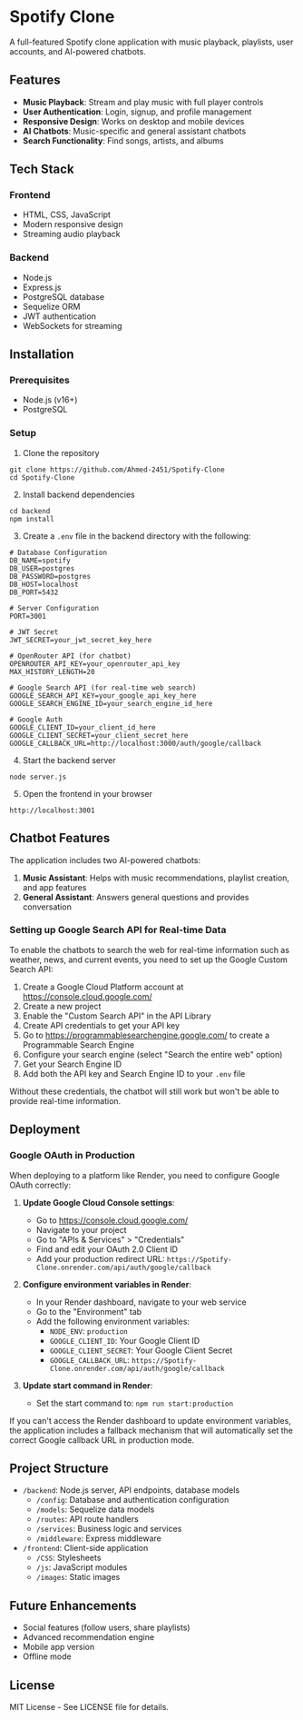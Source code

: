 # Spotify Clone

A full-featured Spotify clone application with music playback, playlists, user accounts, and AI-powered chatbots.

## Features

- **Music Playback**: Stream and play music with full player controls
- **User Authentication**: Login, signup, and profile management
- **Responsive Design**: Works on desktop and mobile devices
- **AI Chatbots**: Music-specific and general assistant chatbots
- **Search Functionality**: Find songs, artists, and albums

## Tech Stack

### Frontend
- HTML, CSS, JavaScript
- Modern responsive design
- Streaming audio playback

### Backend
- Node.js
- Express.js
- PostgreSQL database
- Sequelize ORM
- JWT authentication
- WebSockets for streaming

## Installation

### Prerequisites
- Node.js (v16+)
- PostgreSQL

### Setup

1. Clone the repository
```
git clone https://github.com/Ahmed-2451/Spotify-Clone
cd Spotify-Clone
```

2. Install backend dependencies
```
cd backend
npm install
```

3. Create a `.env` file in the backend directory with the following:
```
# Database Configuration
DB_NAME=spotify
DB_USER=postgres
DB_PASSWORD=postgres
DB_HOST=localhost
DB_PORT=5432

# Server Configuration
PORT=3001

# JWT Secret
JWT_SECRET=your_jwt_secret_key_here

# OpenRouter API (for chatbot)
OPENROUTER_API_KEY=your_openrouter_api_key
MAX_HISTORY_LENGTH=20

# Google Search API (for real-time web search)
GOOGLE_SEARCH_API_KEY=your_google_api_key_here
GOOGLE_SEARCH_ENGINE_ID=your_search_engine_id_here

# Google Auth
GOOGLE_CLIENT_ID=your_client_id_here
GOOGLE_CLIENT_SECRET=your_client_secret_here
GOOGLE_CALLBACK_URL=http://localhost:3000/auth/google/callback
```

4. Start the backend server
```
node server.js
```

5. Open the frontend in your browser
```
http://localhost:3001
```

## Chatbot Features

The application includes two AI-powered chatbots:

1. **Music Assistant**: Helps with music recommendations, playlist creation, and app features
2. **General Assistant**: Answers general questions and provides conversation

### Setting up Google Search API for Real-time Data

To enable the chatbots to search the web for real-time information such as weather, news, and current events, you need to set up the Google Custom Search API:

1. Create a Google Cloud Platform account at https://console.cloud.google.com/
2. Create a new project
3. Enable the "Custom Search API" in the API Library
4. Create API credentials to get your API key
5. Go to https://programmablesearchengine.google.com/ to create a Programmable Search Engine
6. Configure your search engine (select "Search the entire web" option)
7. Get your Search Engine ID
8. Add both the API key and Search Engine ID to your `.env` file

Without these credentials, the chatbot will still work but won't be able to provide real-time information.

## Deployment

### Google OAuth in Production

When deploying to a platform like Render, you need to configure Google OAuth correctly:

1. **Update Google Cloud Console settings**:
   - Go to https://console.cloud.google.com/
   - Navigate to your project
   - Go to "APIs & Services" > "Credentials"
   - Find and edit your OAuth 2.0 Client ID
   - Add your production redirect URL: `https://Spotify-Clone.onrender.com/api/auth/google/callback`
   
2. **Configure environment variables in Render**:
   - In your Render dashboard, navigate to your web service
   - Go to the "Environment" tab
   - Add the following environment variables:
     - `NODE_ENV`: `production`
     - `GOOGLE_CLIENT_ID`: Your Google Client ID
     - `GOOGLE_CLIENT_SECRET`: Your Google Client Secret
     - `GOOGLE_CALLBACK_URL`: `https://Spotify-Clone.onrender.com/api/auth/google/callback`

3. **Update start command in Render**:
   - Set the start command to: `npm run start:production`

If you can't access the Render dashboard to update environment variables, the application includes a fallback mechanism that will automatically set the correct Google callback URL in production mode.

## Project Structure

- `/backend`: Node.js server, API endpoints, database models
  - `/config`: Database and authentication configuration
  - `/models`: Sequelize data models
  - `/routes`: API route handlers
  - `/services`: Business logic and services
  - `/middleware`: Express middleware
- `/frontend`: Client-side application
  - `/CSS`: Stylesheets
  - `/js`: JavaScript modules
  - `/images`: Static images

## Future Enhancements

- Social features (follow users, share playlists)
- Advanced recommendation engine
- Mobile app version
- Offline mode

## License

MIT License - See LICENSE file for details. 

